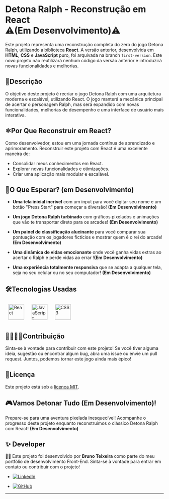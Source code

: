 <h1><strong>Detona Ralph - Reconstrução em React<br> ⚠️(Em Desenvolvimento)⚠️</strong></h1>

Este projeto representa uma reconstrução completa do zero do jogo Detona Ralph, utilizando a biblioteca **React**. A versão anterior, desenvolvida em **HTML**, **CSS** e **JavaScript** puro, foi arquivada na branch ``first-version``. Este novo projeto não reutilizará nenhum código da versão anterior e introduzirá novas funcionalidades e melhorias.

## **📍Descrição**
O objetivo deste projeto é recriar o jogo Detona Ralph com uma arquitetura moderna e escalável, utilizando React. O jogo manterá a mecânica principal de acertar o personagem Ralph, mas será expandido com novas funcionalidades, melhorias de desempenho e uma interface de usuário mais interativa.


## ️⚛️**Por Que Reconstruir em React?** ️
Como desenvolvedor, estou em uma jornada contínua de aprendizado e aprimoramento. Reconstruir este projeto com React é uma excelente maneira de:

* Consolidar meus conhecimentos em React.
* Explorar novas funcionalidades e otimizações.
* Criar uma aplicação mais modular e escalável.

## 🎁**O Que Esperar? (em Desenvolvimento)**
- **Uma tela inicial incrível** com um input para você digitar seu nome e um botão "Press Start" para começar a diversão! **(Em Desenvolvimento)** ️

- **Um jogo Detona Ralph turbinado** com gráficos pixelados e animações que vão te transportar direto para os arcades! **(Em Desenvolvimento)**

- **Um painel de classificação alucinante** para você comparar sua pontuação com os jogadores fictícios e mostrar quem é o rei do arcade! **(Em Desenvolvimento)**

- **Uma dinâmica de vidas emocionante** onde você ganha vidas extras ao acertar o Ralph e perde vidas ao errar !**(Em Desenvolvimento)**

- **Uma experiência totalmente responsiva** que se adapta a qualquer tela, seja no seu celular ou no seu computador!  **(Em Desenvolvimento)**

## 🛠️Tecnologias Usadas
<div>
<a href="https://reactjs.org/" target="_blank"><img style="margin: 10px" src="https://profilinator.rishav.dev/skills-assets/react-original-wordmark.svg" alt="React" height="50" /></a> 
<a href="https://www.javascript.com/" target="_blank"><img style="margin: 10px" src="https://profilinator.rishav.dev/skills-assets/javascript-original.svg" alt="JavaScript" height="50" /></a>
<a href="https://www.w3schools.com/css/" target="_blank"><img style="margin: 10px" src="https://profilinator.rishav.dev/skills-assets/css3-original-wordmark.svg" alt="CSS3" height="50" /></a>
</div>

## 🫱🏻‍🫲🏻Contribuição
Sinta-se à vontade para contribuir com este projeto! Se você tiver alguma ideia, sugestão ou encontrar algum bug, abra uma issue ou envie um pull request. Juntos, podemos tornar este jogo ainda mais épico!

## 📜Licença
Este projeto está sob a [licença MIT](./License).

## 🎮Vamos Detonar Tudo (Em Desenvolvimento)! ️
Prepare-se para uma aventura pixelada inesquecível! Acompanhe o progresso deste projeto enquanto reconstruímos o clássico Detona Ralph com React! **(Em Desenvolvimento)**

## ✨ Developer
👨‍💻 Este projeto foi desenvolvido por <strong>Bruno Teixeira</strong> como parte do meu portfólio de desenvolvimento Front-End. Sinta-se à vontade para entrar em contato ou contribuir com o projeto!

- [![LinkedIn](https://custom-icon-badges.demolab.com/badge/LinkedIn-0A66C2?logo=linkedin-white&logoColor=fff)](https://www.linkedin.com/in/brunotxrs/)

- [![GitHub](https://img.shields.io/badge/GitHub-%23121011.svg?logo=github&logoColor=white)](https://github.com/brunotxrs)

-----------------------------------